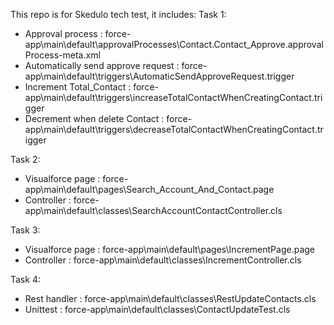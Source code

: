 This repo is for Skedulo tech test, it includes:
Task 1:
- Approval process                   : force-app\main\default\approvalProcesses\Contact.Contact_Approve.approvalProcess-meta.xml
- Automatically send approve request : force-app\main\default\triggers\AutomaticSendApproveRequest.trigger
- Increment Total_Contact            : force-app\main\default\triggers\increaseTotalContactWhenCreatingContact.trigger
- Decrement when delete Contact      : force-app\main\default\triggers\decreaseTotalContactWhenCreatingContact.trigger

Task 2:
- Visualforce page : force-app\main\default\pages\Search_Account_And_Contact.page
- Controller       : force-app\main\default\classes\SearchAccountContactController.cls

Task 3:
- Visualforce page : force-app\main\default\pages\IncrementPage.page
- Controller       : force-app\main\default\classes\IncrementController.cls

Task 4:
- Rest handler : force-app\main\default\classes\RestUpdateContacts.cls
- Unittest     : force-app\main\default\classes\ContactUpdateTest.cls
